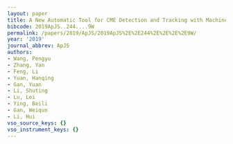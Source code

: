 ```yaml
---
layout: paper
title: A New Automatic Tool for CME Detection and Tracking with Machine-learning Techniques
bibcode: 2019ApJS..244....9W
permalink: /papers/2019/ApJS/2019ApJS%2E%2E244%2E%2E%2E%2E9W/
year: '2019'
journal_abbrev: ApJS
authors:
- Wang, Pengyu
- Zhang, Yan
- Feng, Li
- Yuan, Hanqing
- Gan, Yuan
- Li, Shuting
- Lu, Lei
- Ying, Beili
- Gan, Weiqun
- Li, Hui
vso_source_keys: {}
vso_instrument_keys: {}
---
```

